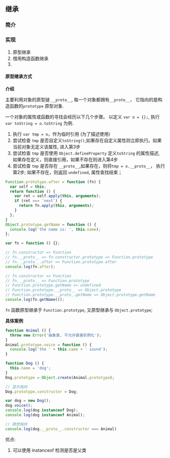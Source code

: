## 继承

### 简介

### 实现
1. 原型继承
2. 借用构造函数继承
3. 


#### 原型继承方式
**介绍**

主要利用对象的原型链 `__proto__`, 每一个对象都拥有`__proto__`， 它指向的是构造函数的`prototype` 原型对象.

一个对象的属性或函数的寻找会经历以下几个步骤。 以定义 `var o = {};`, 执行 `var toString = o.toString` 为例.

1. 执行 `var tmp = o`，作为临时引用 (为了描述使用)
2. 尝试检查 `tmp` 是否自定义`toString()`,如果存在自定义属性则立即执行。如果当前对象无定义该属性, 进入第3步
3. 尝试检查 `tmp` 是否使用 `Object.defineProperty` 定义`toString` 的属性描述, 如果存在定义，则直接引用，如果不存在则进入第4步
4. 尝试检查 `tmp` 是否存在 `__proto__`,如果存在，则将`tmp = o.__proto__`， 执行第2步; 如果不存在，则返回 `undefined`, 属性查找结束；

```javascript
Function.prototype.after = function (fn) {
  var self = this;
  return function () {
    var ret = self.apply(this, arguments);
    if (ret === 'next') {
      return fn.apply(this, arguments);
    }
  };
}
Object.prototype.getName = function () {
  console.log('the name is: ', this.name);
};

var fn = function () {};

// fn.constructor => Function
// fn.__proto__ => fn.constructor.prototype => Function.prototype
// fn.__proto__.after => Function.prototype.after
console.log(fn.after);

// fn.constructor => Function
// fn.__proto__ => Function.prototype
// Function.prototype.getName => undefined
// Function.prototype.__proto__ => Object.prototype
// Function.prototype.__proto_.getName => Object.prototype.getName
console.log(fn.getName());
```
`fn` 函数原型继承于 `Function.prototype`, 又原型继承与 `Object.prototype`;

**具体案例**
```javascript
function Animal () {
  throw new Error('抽象类, 不允许直接实例化');
}
Animal.prototype.voice = function () {
  console.log('the ' + this.name + ' sound');
}

function Dog () {
  this.name = 'dog';
}
Dog.prototype = Object.create(Animal.prototype);

// 显示指向
Dog.prototype.constructor = Dog;

var dog = new Dog();
dog.voice();
console.log(dog instanceof Dog);
console.log(dog instanceof Animal);

// 隐世指向
console.log(dog.__proto__.constructor === Animal)
```
优点: 
1. 可以使用 instanceof 检测是否是父类